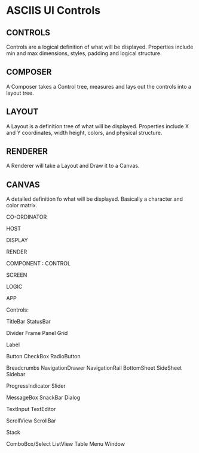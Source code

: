 ﻿# ASCIIS UI Controls

## CONTROLS

Controls are a logical definition of what will be displayed.
Properties include min and max dimensions, styles, padding and logical structure.

## COMPOSER
A Composer takes a Control tree, measures and lays out the controls into a layout tree.

## LAYOUT
A Layout is a definition tree of what will be displayed.
Properties include X and Y coordinates, width height, colors, and physical structure.

## RENDERER
A Renderer will take a Layout and Draw it to a Canvas.

## CANVAS
A detailed definition fo what will be displayed. Basically a character and color matrix.



CO-ORDINATOR




HOST



DISPLAY




RENDER<x>





COMPONENT : CONTROL





SCREEN




LOGIC





APP







Controls:


TitleBar
StatusBar

Divider
Frame
Panel
Grid


Label

Button
CheckBox
RadioButton

Breadcrumbs
NavigationDrawer
NavigationRail
BottomSheet
SideSheet
Sidebar

ProgressIndicator
Slider

MessageBox
SnackBar
Dialog

TextInput
TextEditor

ScrollView
ScrollBar

Stack

ComboBox/Select
ListView
Table
Menu
Window
